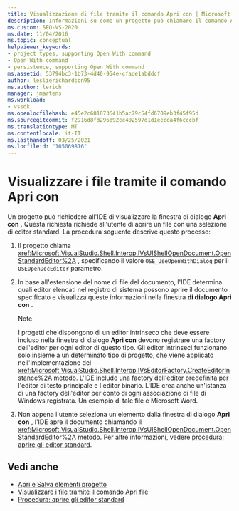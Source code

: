 ```yaml
---
title: Visualizzazione di file tramite il comando Apri con | Microsoft Docs
description: Informazioni su come un progetto può chiamare il comando Apri con in Visual Studio Integrated Development Environment (IDE) per visualizzare i file.
ms.custom: SEO-VS-2020
ms.date: 11/04/2016
ms.topic: conceptual
helpviewer_keywords:
- project types, supporting Open With command
- Open With command
- persistence, supporting Open With command
ms.assetid: 53794bc3-1b73-4d40-954e-cfade1abddcf
author: leslierichardson95
ms.author: lerich
manager: jmartens
ms.workload:
- vssdk
ms.openlocfilehash: e45e2c601873641b5ac79c54fd6709eb3f45f95d
ms.sourcegitcommit: f2916d8fd296b92cc402597d1d1eecda4f6cccbf
ms.translationtype: MT
ms.contentlocale: it-IT
ms.lasthandoff: 03/25/2021
ms.locfileid: "105069816"
---
```

# <a name="display-files-by-using-the-open-with-command"></a>Visualizzare i file tramite il comando Apri con
Un progetto può richiedere all'IDE di visualizzare la finestra di dialogo **Apri con** . Questa richiesta richiede all'utente di aprire un file con una selezione di editor standard. La procedura seguente descrive questo processo:

1. Il progetto chiama <xref:Microsoft.VisualStudio.Shell.Interop.IVsUIShellOpenDocument.OpenStandardEditor%2A> , specificando il valore `OSE_UseOpenWithDialog` per il `OSEOpenDocEditor` parametro.

2. In base all'estensione del nome di file del documento, l'IDE determina quali editor elencati nel registro di sistema possono aprire il documento specificato e visualizza queste informazioni nella finestra **di dialogo Apri con** .

    > [!NOTE]
    > I progetti che dispongono di un editor intrinseco che deve essere incluso nella finestra di dialogo **Apri con** devono registrare una factory dell'editor per ogni editor di questo tipo. Gli editor intrinseci funzionano solo insieme a un determinato tipo di progetto, che viene applicato nell'implementazione del <xref:Microsoft.VisualStudio.Shell.Interop.IVsEditorFactory.CreateEditorInstance%2A> metodo. L'IDE include una factory dell'editor predefinita per l'editor di testo principale e l'editor binario. L'IDE crea anche un'istanza di una factory dell'editor per conto di ogni associazione di file di Windows registrata. Un esempio di tale file è Microsoft Word.

3. Non appena l'utente seleziona un elemento dalla finestra di dialogo **Apri con** , l'IDE apre il documento chiamando il <xref:Microsoft.VisualStudio.Shell.Interop.IVsUIShellOpenDocument.OpenStandardEditor%2A> metodo. Per altre informazioni, vedere [procedura: aprire gli editor standard](../../extensibility/how-to-open-standard-editors.md).

## <a name="see-also"></a>Vedi anche
- [Apri e Salva elementi progetto](../../extensibility/internals/opening-and-saving-project-items.md)
- [Visualizzare i file tramite il comando Apri file](../../extensibility/internals/displaying-files-by-using-the-open-file-command.md)
- [Procedura: aprire gli editor standard](../../extensibility/how-to-open-standard-editors.md)
